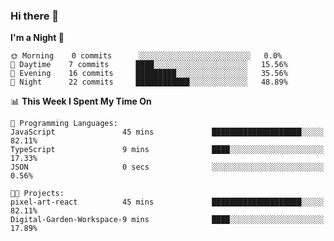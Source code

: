 ### Hi there 👋

<!--
**deko95/deko95** is a ✨ _special_ ✨ repository because its `README.md` (this file) appears on your GitHub profile.

Here are some ideas to get you started:

- 🔭 I’m currently working on ...
- 🌱 I’m currently learning ...
- 👯 I’m looking to collaborate on ...
- 🤔 I’m looking for help with ...
- 💬 Ask me about ...
- 📫 How to reach me: ...
- 😄 Pronouns: ...
- ⚡ Fun fact: ...
-->
<!--START_SECTION:waka-->
**I'm a Night 🦉** 

```text
🌞 Morning    0 commits      ░░░░░░░░░░░░░░░░░░░░░░░░░   0.0% 
🌆 Daytime    7 commits      ████░░░░░░░░░░░░░░░░░░░░░   15.56% 
🌃 Evening    16 commits     █████████░░░░░░░░░░░░░░░░   35.56% 
🌙 Night      22 commits     ████████████░░░░░░░░░░░░░   48.89%

```


📊 **This Week I Spent My Time On** 

```text
💬 Programming Languages: 
JavaScript               45 mins             ████████████████████░░░░░   82.11% 
TypeScript               9 mins              ████░░░░░░░░░░░░░░░░░░░░░   17.33% 
JSON                     0 secs              ░░░░░░░░░░░░░░░░░░░░░░░░░   0.56%

🐱‍💻 Projects: 
pixel-art-react          45 mins             ████████████████████░░░░░   82.11% 
Digital-Garden-Workspace-9 mins              ████░░░░░░░░░░░░░░░░░░░░░   17.89%

```


<!--END_SECTION:waka-->
